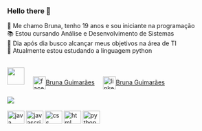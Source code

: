 ### Hello there 👋

🔰 Me chamo Bruna, tenho 19 anos e sou iniciante na programação <br>
📚 Estou cursando Análise e Desenvolvimento de Sistemas <br>
🎯 Dia após dia busco alcançar meus objetivos na área de TI <br>
🐍 Atualmente estou estudando a linguagem python 


<div>
   <br>
         <a href="[https:www.instagram.com/bruh_gmrs](https://www.instagram.com/bruh_gmrs/)" target="_blank"><img src="https://cdn-icons-png.flaticon.com/128/1384/1384063.png" target="_blank" heigth="40" width="40"></a>
  <span> &nbsp;&nbsp;&nbsp; </span>
  <a href="www.facebook.com/Bruh.Gmrs" target="_blank"><img align="center"  alt="facebook" height="30" width="30" src="https://cdn-icons-png.flaticon.com/128/2111/2111398.png">Bruna Guimarães</a>
  <span> &nbsp;&nbsp;&nbsp; </span>
  <a href="www.linkedin.com/in/bruna-gmrs" target="_blank"><img align="center" alt="linkedin" height="30" width="30" src="https://cdn-icons-png.flaticon.com/128/3536/3536505.png">Bruna Guimarães</a>
  
</div>

<br>

<div>
         <picture>
           <source
             srcset="https://github-readme-stats.vercel.app/api?username=brunagmrs&show_icons=true&theme=dracula"
             media="(prefers-color-scheme: dark)"
           />
           <source
             srcset="https://github-readme-stats.vercel.app/api?username=brunagmrs&show_icons=true"
             media="(prefers-color-scheme: light), (prefers-color-scheme: no-preference)"
           />
           <img src="https://github-readme-stats.vercel.app/api?username=brunagmrs&show_icons=true" />
         </picture>
</div>


<div style="display: inline_block">
         <br>
         <img align="center" alt="java" height="30" width="40" src="https://cdn.jsdelivr.net/gh/devicons/devicon@latest/icons/java/java-original.svg" />
         <img align="center" alt="javascript" height="30" width="40" src="https://cdn.jsdelivr.net/gh/devicons/devicon@latest/icons/javascript/javascript-original.svg" />
         <img align="center" alt="css" height="30" width="40" src="https://cdn.jsdelivr.net/gh/devicons/devicon@latest/icons/css3/css3-original.svg" />
         <img align="center" alt="html" height="30" width="40" src="https://cdn.jsdelivr.net/gh/devicons/devicon@latest/icons/html5/html5-original.svg" />
         <img align="center" alt="python" height="30" width="40" src="https://cdn.jsdelivr.net/gh/devicons/devicon@latest/icons/python/python-original.svg" />
</div>
